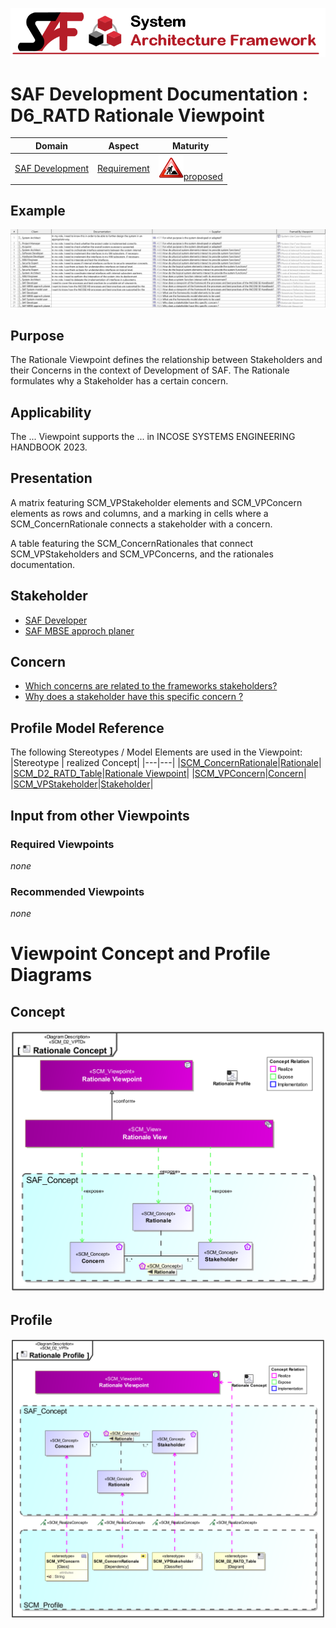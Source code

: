 ![System Architecture Framework](../../diagrams/Banner_SAF.png)
# SAF Development Documentation : **D6_RATD** Rationale Viewpoint
|**Domain**|**Aspect**|**Maturity**|
| --- | --- | --- |
|[SAF Development](../../domains.md#Domain-SAF-Development)|[Requirement](../../aspects.md#Aspect-Requirement)|![Proposed](../../diagrams/Under_construction_icon-red.svg )[proposed](../../using-saf/maturity.md#proposed)|
## Example
![Rationale-Viewpoint-primary-example.svg](../../diagrams/vp-examples/Rationale-Viewpoint-primary-example.svg)
## Purpose
The Rationale Viewpoint defines the relationship between Stakeholders and their Concerns in the context of Development of SAF. The Rationale formulates why a Stakeholder has a certain concern.
## Applicability
The ... Viewpoint supports the ...  in INCOSE SYSTEMS ENGINEERING HANDBOOK 2023.
## Presentation
A matrix featuring SCM_VPStakeholder elements and SCM_VPConcern elements as rows and columns, and a marking in cells where a SCM_ConcernRationale connects a stakeholder with a concern.

A table featuring the SCM_ConcernRationales that connect SCM_VPStakeholders and SCM_VPConcerns, and the rationales documentation.

## Stakeholder
* [SAF Developer](../../stakeholders.md#SAF-Developer)
* [SAF MBSE approch planer](../../stakeholders.md#SAF-MBSE-approch-planer)
## Concern
* [Which concerns are related to the frameworks stakeholders?](../../concerns.md#_2024x_26f0132_1719129962342_738625_14755)
* [Why does a stakeholder have this specific concern ? ](../../concerns.md#_2024x_26f0132_1719744888608_624464_37315)
## Profile Model Reference
The following Stereotypes / Model Elements are used in the Viewpoint:
|Stereotype | realized Concept|
|---|---|
|[SCM_ConcernRationale](../../stereotypes.md#SCM_ConcernRationale)|[Rationale](../concept/concepts.md#Rationale)|
|[SCM_D2_RATD_Table](../../stereotypes.md#SCM_D2_RATD_Table)|[Rationale Viewpoint](../concept/concepts.md#Rationale-Viewpoint)|
|[SCM_VPConcern](../../stereotypes.md#SCM_VPConcern)|[Concern](../concept/concepts.md#Concern)|
|[SCM_VPStakeholder](../../stereotypes.md#SCM_VPStakeholder)|[Stakeholder](../concept/concepts.md#Stakeholder)|
## Input from other Viewpoints
### Required Viewpoints
*none*
### Recommended Viewpoints
*none*
# Viewpoint Concept and Profile Diagrams
## Concept
![Rationale Concept](diagrams/Rationale-Concept.svg)
## Profile
![Rationale Profile](diagrams/Rationale-Profile.svg)
